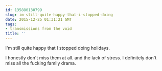 ```yaml
---
id: 135880130799
slug: im-still-quite-happy-that-i-stopped-doing
date: 2015-12-25 01:31:21 GMT
tags:
- transmissions from the void
title: ''
---
```

I'm still quite happy that I stopped doing holidays. 

I honestly don't miss them at all. and the lack of stress. I definitely don't miss all the fucking family drama.